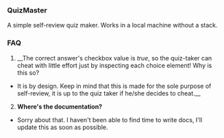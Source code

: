 ### QuizMaster

A simple self-review quiz maker. Works in a local machine without a stack.

### FAQ

1. __The correct answer's checkbox value is _true_, so the quiz-taker can cheat with little effort just by inspecting each choice element! Why is this so?
  * It is by design. Keep in mind that this is made for the sole purpose of self-review, it is up to the quiz taker if he/she decides to cheat.__
2. __Where's the documentation?__
  * Sorry about that. I haven't been able to find time to write docs, I'll update this as soon as possible.